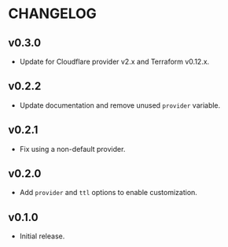 # CHANGELOG

## v0.3.0

* Update for Cloudflare provider v2.x and Terraform v0.12.x.

## v0.2.2

* Update documentation and remove unused `provider` variable.

## v0.2.1

* Fix using a non-default provider.

## v0.2.0

* Add `provider` and `ttl` options to enable customization.

## v0.1.0

* Initial release.
